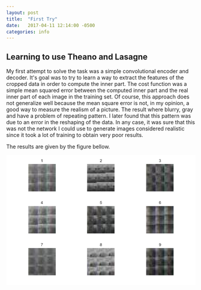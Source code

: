 ```yaml
---
layout: post
title:  "First Try"
date:   2017-04-11 12:14:00 -0500
categories: info
---
```


## Learning to use Theano and Lasagne
My first attempt to solve the task was a simple convolutional encoder and decoder. It's goal was to try to learn a way to extract the features of the cropped data in order to compute the inner part. The cost function was a simple mean squared error between the computed inner part and the real inner part of each image in the training set. Of course, this approach does not generalize well because the mean square error is not, in my opinion, a good way to measure the realism of a picture. The result where blurry, gray and have a problem of repeating pattern. I later found that this pattern was due to an error in the reshaping of the data. In any case, it was sure that this was not the network I could use to generate images considered realistic since it took a lot of training to obtain very poor results.

The results are given by the figure bellow.

!["Figure 1: First results"](https://raw.githubusercontent.com/GabrielBernard/Conditional_Image_Generation/master/docs/images/fig_blurry_patterned.png "Fig 1 first results")

